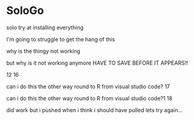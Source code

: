 # SoloGo
solo try at installing everything

I'm going to struggle to get the hang of this



why is the thingy not working

but why is it not working anymore 
HAVE TO SAVE BEFORE IT APPEARS!! 

12
16
 
can i do this the other way round to R from visual studio code?
17
 
can i do this the other way round to R from visual studio code?1
18
 
did work but i pushed when i think i should have pulled lets try again...
